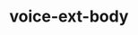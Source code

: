 # voice-ext-body
<script src="https://code.responsivevoice.org/responsivevoice.js?key=DCaZo8PH"></script>
